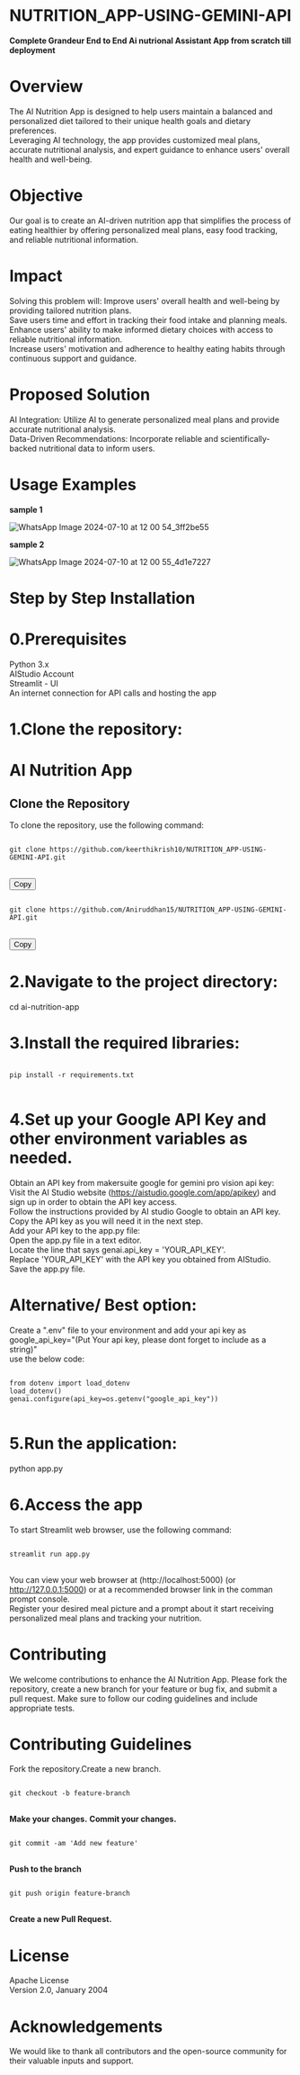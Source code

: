 # NUTRITION_APP-USING-GEMINI-API
**Complete Grandeur End to End Ai nutrional Assistant App from scratch till deployment**

# Overview
The AI Nutrition App is designed to help users maintain a balanced and personalized diet tailored to their unique health goals and dietary preferences.<br/>Leveraging AI technology, the app provides customized meal plans, accurate nutritional analysis, and expert guidance to enhance users' overall health and well-being.

# Objective
Our goal is to create an AI-driven nutrition app that simplifies the process of eating healthier by offering personalized meal plans, easy food tracking, and reliable nutritional information.

# Impact
Solving this problem will:
Improve users' overall health and well-being by providing tailored nutrition plans. <br/>
Save users time and effort in tracking their food intake and planning meals. <br/>
Enhance users' ability to make informed dietary choices with access to reliable nutritional information. <br/>
Increase users' motivation and adherence to healthy eating habits through continuous support and guidance. <br/>

# Proposed Solution
AI Integration: Utilize AI to generate personalized meal plans and provide accurate nutritional analysis. <br/>
Data-Driven Recommendations: Incorporate reliable and scientifically-backed nutritional data to inform users. <br/>

# Usage Examples
**sample 1** <br/>

![WhatsApp Image 2024-07-10 at 12 00 54_3ff2be55](https://github.com/user-attachments/assets/0ee0c07d-560c-4b44-a1b4-27e0f6e59330)

**sample 2** <br/>

![WhatsApp Image 2024-07-10 at 12 00 55_4d1e7227](https://github.com/user-attachments/assets/943c5884-7fb5-44b3-8975-d9307d27e54b)


# Step by Step Installation

# 0.**Prerequisites**
Python 3.x <br/>
AIStudio Account <br/>
Streamlit - UI <br/>
An internet connection for API calls and hosting the app <br/>

# 1.**Clone the repository:** 
# AI Nutrition App

## Clone the Repository

To clone the repository, use the following command:

<pre>
<code id="clone-code-keerthi">
git clone https://github.com/keerthikrish10/NUTRITION_APP-USING-GEMINI-API.git
</code>
</pre>

<button onclick="copyCode('clone-code-keerthi')">Copy</button>

<pre>
<code id="clone-code-aniruddhan">
git clone https://github.com/Aniruddhan15/NUTRITION_APP-USING-GEMINI-API.git
</code>
</pre>

<button onclick="copyCode('clone-code-aniruddhan')">Copy</button>


# 2.**Navigate to the project directory:** 
cd ai-nutrition-app

# 3.**Install the required libraries:** <br/>
<pre>
<code id="install-code">
pip install -r requirements.txt
</code>
</pre>

# 4.**Set up your Google API Key and other environment variables as needed.** <br/>
Obtain an API key from makersuite google for gemini pro vision api key: <br/>
Visit the AI Studio website (https://aistudio.google.com/app/apikey) and sign up in order to obtain the API key access. <br/>
Follow the instructions provided by AI studio Google to obtain an API key.<br/>
Copy the API key as you will need it in the next step.<br/>
Add your API key to the app.py file:<br/>
Open the app.py file in a text editor.<br/>
Locate the line that says genai.api_key = 'YOUR_API_KEY'.<br/>
Replace 'YOUR_API_KEY' with the API key you obtained from AIStudio.<br/>
Save the app.py file.

# Alternative/ Best option:
Create a ".env" file to your environment and add your api key as google_api_key="(Put Your api key, please dont forget to include as a string)" <br/>
use the below code: 
<pre>
<code id="Loading-api">
from dotenv import load_dotenv
load_dotenv()
genai.configure(api_key=os.getenv("google_api_key"))
</code>
</pre>


# 5.**Run the application:** <br/>
python app.py

 # 6.**Access the app** 
To start Streamlit web browser, use the following command:
<pre>
<code id="start-streamlit">
streamlit run app.py
</code>
</pre>
You can view your web browser at (http://localhost:5000) (or http://127.0.0.1:5000) or at a recommended browser link in the comman prompt console. <br/>
Register your desired meal picture and a prompt about it start receiving personalized meal plans and tracking your nutrition.

# **Contributing** 
We welcome contributions to enhance the AI Nutrition App. Please fork the repository, create a new branch for your feature or bug fix, and submit a pull request. Make sure to follow our coding guidelines and include appropriate tests.

# **Contributing Guidelines**
Fork the repository.Create a new branch.
<pre>
<code id="Fork the repository">
git checkout -b feature-branch
</code>
</pre>

**Make your changes.**
**Commit your changes.**
<pre>
<code id="Commit the changes">
git commit -am 'Add new feature'
</code>
</pre>

**Push to the branch** 
<pre>
<code id="Push to origin">
git push origin feature-branch
</code>
</pre>

**Create a new Pull Request.**

# **License**
Apache License <br/>
Version 2.0, January 2004

# **Acknowledgements**
We would like to thank all contributors and the open-source community for their valuable inputs and support.
